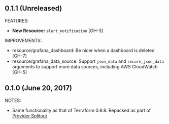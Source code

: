 ## 0.1.1 (Unreleased)

FEATURES:

* **New Resource:** `alert_notification` [GH-3]

IMPROVEMENTS:

* resource/grafana_dashboard: Be nicer when a dashboard is deleted [GH-7]
* resource/grafana_data_source: Support `json_data` and `secure_json_data` arguments to support more data sources, including AWS CloudWatch [GH-5]

## 0.1.0 (June 20, 2017)

NOTES:

* Same functionality as that of Terraform 0.9.8. Repacked as part of [Provider Splitout](https://www.hashicorp.com/blog/upcoming-provider-changes-in-terraform-0-10/)

